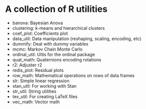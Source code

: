 # A collection of R utilities

- banova: Bayesian Anova
- clustering: k-means and hierarchical clusters
- coef_plot: Coefficients plot
- data_util: Data manipulation (reshaping, scaling, encoding, etc)
- dummify: Deal with dummy variables
- mcmc: Markov Chain Monte Carlo
- ordinal_util: Utils for the ordinal package
- quat_math: Quaternions encoding rotations
- r2: Adjuster r2
- redis_plot: Residual plots
- row_math: Mathematical operations on rows of data frames
- slr: Simple linear regression
- stan_util: For working with Stan
- str_util: String utilities
- tex_util: For creating LaTeX files
- vec_math: Vector math
